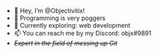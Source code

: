 - 👋 Hey, I’m @Objectivitix!
- 👀 Programming is very poggers
- 🌱 Currently exploring: web development
- 📫 You can reach me by my Discord: objx#9891
- *~~Expert in the field of messing up Git~~*

<!---
Objectivitix/Objectivitix is a ✨ special ✨ repository because its `README.md` (this file) appears on your GitHub profile.
You can click the Preview link to take a look at your changes.
--->
